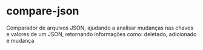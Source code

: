 # compare-json
Comparador de arquivos JSON, ajudando a analisar mudanças nas chaves e valores de um JSON, retornando informações como: deletado, adicionado e mudança
